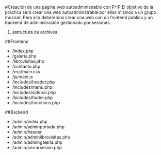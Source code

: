 #Creación de una página web autoadministrable con PHP
El objetivo de la práctica será crear una web autoadministrable por ellos mismos a un grupo musical. 
Para ello deberemos crear una web con un frontend publico y un backend de administración gestionado por sesiones.

1.    estructura de archivos

   ##Frontend
  * /index.php
  * /galeria.php
  * /librovisitas.php
  * /contacto.php
  * /css/main.css
  * /js/main.js
  * /includes/header.php
  * /includes/menu.php
  * /includes/sidebar.php
  * /includes/footer.php
  * /includes/functions.php
 
  ##Backend

  * /admin/index.php
  * /admin/adminportada.php
  * /admin/header
  * /admin/adminlibrovisitas.php
  * /admin/admingaleria.php
  * /admin/cerrarsesion.php
 




